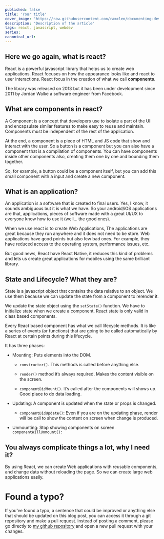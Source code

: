 ```yaml
---
published: false
title: 'Your title'
cover_image: 'https://raw.githubusercontent.com/ramclen/documenting-dev/master/blog-posts/understanding-react/assets/react-logo.jpeg'
description: 'Description of the article'
tags: react, javascript, webdev
series:
canonical_url:
---
```


## Here we go again, what is react?

React is a powerful javascript library that helps us to create web applications. React focuses on how the appearance looks like and react to user interactions. React focus in the creation of what we call **components**.

The library was released on 2013 but it has been under development since 2011 by Jordan Walke a software engineer from Facebook.

## What are components in react?

A Component is a concept that developers use to isolate a part of the UI and encapsulate similar features to make easy to reuse and maintain. Components must be independent of the rest of the application.

At the end, a component is a piece of HTML and JS code that show and interact with the user. So a button is a component but you can also have a component that is a compilation of components. You can have components inside other components also, creating them one by one and bounding them together.

So, for example, a button could be a component itself, but you can add this small component with a input and create a new component.

## What is an application?

An application is a software that is created to final users. Yes, I know, it sounds ambiguous but it is what we have. So your android/iOS applications are that, applications, pieces of software made with a great UI/UX to everyone know how to use it (well... the good ones).

When we use react is to create Web Applications, The applications are great because they run anywhere and it does not need to be store. Web applications have good points but also few bad ones. For example, they have reduced access to the operating system, performance issues, etc.

But good news, React have React Native, it reduces this kind of problems and lets us create great applications for mobiles using the same brilliant library.

## State and Lifecycle? What they are?

State is a javascript object that contains the data relative to an object. We use them because we can update the state from a component to rerender it.

We update the state object using the `setState()` function. We have to initialize state when we create a component. React state is only valid in class based components.

Every React based component has what we call lifecycle methods. It is like a series of events (or functions) that are going to be called automatically by React at certain points during this lifecycle.

It has three phases:

- Mounting: Puts elements into the DOM.

  - `constructor()`. This methods is called before anything else.

  - `render()` method it’s always required. Makes the content visible on the screen.

  - `componentDidMount()`. It’s called after the components will shows up. Good place to do data loading.

- Updating: A component is updated when the state or props is changed.

  - `componentDidUpdate()`: Even if you are on the updating phase, render will be call to show the content on screen when change is produced.

- Unmounting: Stop showing components on screen.
  `componentWillUnmount():`

## You always complicate things a lot, why I need it?

By using React, we can create Web applications with reusable components, and change data without reloading the page. So we can create large web applications easily.

# Found a typo?

If you've found a typo, a sentence that could be improved or anything else that should be updated on this blog post, you can access it through a git repository and make a pull request. Instead of posting a comment, please go directly to [my github repository](https://github.com/ramclen/documenting-dev) and open a new pull request with your changes.
